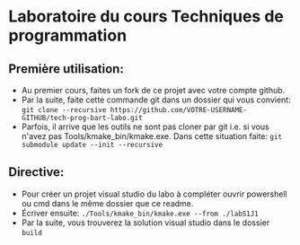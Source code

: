 # Laboratoire du cours Techniques de programmation

## Première utilisation:
 - Au premier cours, faites un fork de ce projet avec votre compte github.
 - Par la suite, faite cette commande git dans un dossier qui vous convient: `git clone --recursive https://github.com/VOTRE-USERNAME-GITHUB/tech-prog-bart-labo.git`
 - Parfois, il arrive que les outils ne sont pas cloner par git i.e. si vous n'avez pas Tools/kmake_bin/kmake.exe. Dans cette situation faite: `git submodule update --init --recursive`

## Directive:
 - Pour créer un projet visual studio du labo à compléter ouvrir powershell ou cmd dans le même dossier que ce readme. 
 - Écriver ensuite: `./Tools/kmake_bin/kmake.exe --from ./labS1J1`
 - Par la suite, vous trouverez la solution visual studio dans le dossier `build`
